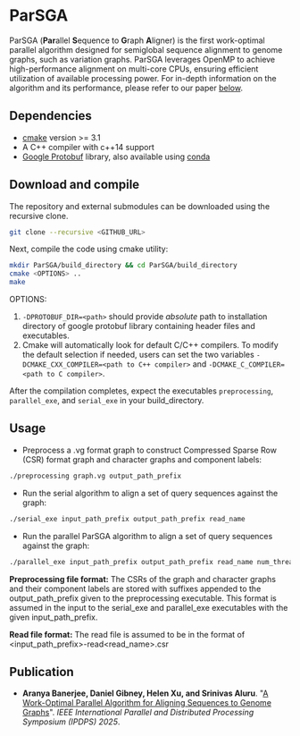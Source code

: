 ParSGA
========================================================================

ParSGA (**Par**allel **S**equence to **G**raph **A**ligner) is the first work-optimal parallel algorithm designed for semiglobal sequence alignment to genome graphs, such as variation graphs. ParSGA leverages OpenMP to achieve high-performance alignment on multi-core CPUs, ensuring efficient utilization of available processing power. For in-depth information on the algorithm and its performance, please refer to our paper [below](#publication).

## Dependencies

- [cmake](https://cmake.org) version >= 3.1
- A C++ compiler with c++14 support
- [Google Protobuf](https://github.com/protocolbuffers/protobuf) library, also available using [conda](https://anaconda.org/conda-forge/libprotobuf)

## Download and compile

The repository and external submodules can be downloaded using the recursive clone.

```sh
git clone --recursive <GITHUB_URL>
```

Next, compile the code using cmake utility:

```sh
mkdir ParSGA/build_directory && cd ParSGA/build_directory
cmake <OPTIONS> ..
make
```

OPTIONS: 
1. `-DPROTOBUF_DIR=<path>` should provide *absolute* path to installation directory of google protobuf library containing header files and executables.
2. Cmake will automatically look for default C/C++ compilers. To modify the default selection if needed, users can set the two variables `-DCMAKE_CXX_COMPILER=<path to C++ compiler>` and `-DCMAKE_C_COMPILER=<path to C compiler>`. 

After the compilation completes, expect the executables `preprocessing`, `parallel_exe`, and `serial_exe` in your build\_directory. 

## Usage

* Preprocess a .vg format graph to construct Compressed Sparse Row (CSR) format graph and character graphs and component labels:
```sh
./preprocessing graph.vg output_path_prefix
```

* Run the serial algorithm to align a set of query sequences against the graph:
```sh
./serial_exe input_path_prefix output_path_prefix read_name
```

* Run the parallel ParSGA algorithm to align a set of query sequences against the graph:
```sh
./parallel_exe input_path_prefix output_path_prefix read_name num_threads
```

**Preprocessing file format:** The CSRs of the graph and character graphs and their component labels are stored with suffixes appended to the output_path_prefix given to the preprocessing executable. This format is assumed in the input to the serial_exe and parallel_exe executables with the given input_path_prefix.

**Read file format:** The read file is assumed to be in the format of \<input_path_prefix\>-read\<read_name\>.csr


## <a name=“publication”></a>Publication

- **Aranya Banerjee, Daniel Gibney, Helen Xu, and Srinivas Aluru**. "[A Work-Optimal Parallel Algorithm for Aligning Sequences to Genome Graphs]()". *IEEE International Parallel and Distributed Processing Symposium (IPDPS) 2025*.
